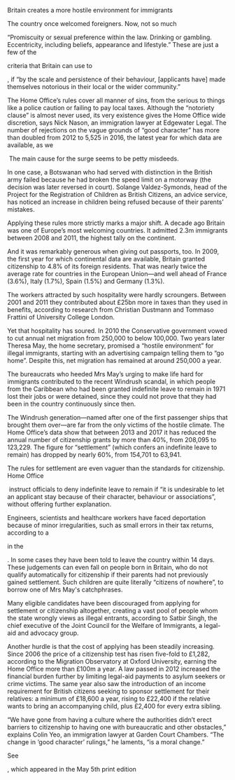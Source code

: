 Britain creates a more hostile environment for immigrants 

The country once welcomed foreigners. Now, not so much

“Promiscuity or sexual preference within the law. Drinking or gambling. Eccentricity, including beliefs, appearance and lifestyle.” These are just a few of the 

criteria that Britain can use to 

, if “by the scale and persistence of their behaviour, [applicants have] made themselves notorious in their local or the wider community.”

The Home Office’s rules cover all manner of sins, from the serious to things like a police caution or failing to pay local taxes. Although the “notoriety clause” is almost never used, its very existence gives the Home Office wide discretion, says Nick Nason, an immigration lawyer at Edgewater Legal. The number of rejections on the vague grounds of “good character” has more than doubled from 2012 to 5,525 in 2016, the latest year for which data are available, as we 

 The main cause for the surge seems to be petty misdeeds.

In one case, a Botswanan who had served with distinction in the British army failed because he had broken the speed limit on a motorway (the decision was later reversed in court). Solange Valdez-Symonds, head of the Project for the Registration of Children as British Citizens, an advice service, has noticed an increase in children being refused because of their parents’ mistakes.

Applying these rules more strictly marks a major shift. A decade ago Britain was one of Europe’s most welcoming countries. It admitted 2.3m immigrants between 2008 and 2011, the highest tally on the continent.

And it was remarkably generous when giving out passports, too. In 2009, the first year for which continental data are available, Britain granted citizenship to 4.8% of its foreign residents. That was nearly twice the average rate for countries in the European Union—and well ahead of France (3.6%), Italy (1.7%), Spain (1.5%) and Germany (1.3%).

The workers attracted by such hospitality were hardly scroungers. Between 2001 and 2011 they contributed about £25bn more in taxes than they used in benefits, according to research from Christian Dustmann and Tommaso Frattini of University College London.                               

Yet that hospitality has soured. In 2010 the Conservative government vowed to cut annual net migration from 250,000 to below 100,000. Two years later Theresa May, the home secretary, promised a “hostile environment” for illegal immigrants, starting with an advertising campaign telling them to “go home”. Despite this, net migration has remained at around 250,000 a year.

The bureaucrats who heeded Mrs May’s urging to make life hard for immigrants contributed to the recent Windrush scandal, in which people from the Caribbean who had been granted indefinite leave to remain in 1971 lost their jobs or were detained, since they could not prove that they had been in the country continuously since then.

The Windrush generation—named after one of the first passenger ships that brought them over—are far from the only victims of the hostile climate. The Home Office’s data show that between 2013 and 2017 it has reduced the annual number of citizenship grants by more than 40%, from 208,095 to 123,229. The figure for “settlement” (which confers an indefinite leave to remain) has dropped by nearly 60%, from 154,701 to 63,941.

The rules for settlement are even vaguer than the standards for citizenship. Home Office 

 instruct officials to deny indefinite leave to remain if “it is undesirable to let an applicant stay because of their character, behaviour or associations”, without offering further explanation.

Engineers, scientists and healthcare workers have faced deportation because of minor irregularities, such as small errors in their tax returns, according to a 

in the 

. In some cases they have been told to leave the country within 14 days. These judgements can even fall on people born in Britain, who do not qualify automatically for citizenship if their parents had not previously gained settlement. Such children are quite literally “citizens of nowhere”, to borrow one of Mrs May's catchphrases.

Many eligible candidates have been discouraged from applying for settlement or citizenship altogether, creating a vast pool of people whom the state wrongly views as illegal entrants, according to Satbir Singh, the chief executive of the Joint Council for the Welfare of Immigrants, a legal-aid and advocacy group.

Another hurdle is that the cost of applying has been steadily increasing. Since 2006 the price of a citizenship test has risen five-fold to £1,282, according to the Migration Observatory at Oxford University, earning the Home Office more than £100m a year. A law passed in 2012 increased the financial burden further by limiting legal-aid payments to asylum seekers or crime victims. The same year also saw the introduction of an income requirement for British citizens seeking to sponsor settlement for their relatives: a minimum of £18,600 a year, rising to £22,400 if the relative wants to bring an accompanying child, plus £2,400 for every extra sibling.

“We have gone from having a culture where the authorities didn’t erect barriers to citizenship to having one with bureaucratic and other obstacles,” explains Colin Yeo, an immigration lawyer at Garden Court Chambers. “The change in ‘good character’ rulings,” he laments, “is a moral change.”

See 

, which appeared in the May 5th print edition